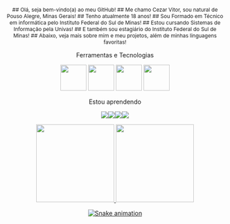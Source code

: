 <div style="text-align: center;">
<div style="font-size: 12px; margin-bottom: 10px;">
## Olá, seja bem-vindo(a) ao meu GitHub!
## Me chamo Cezar Vitor, sou natural de Pouso Alegre, Minas Gerais!
## Tenho atualmente 18 anos!
## Sou Formado em Técnico em informática pelo Instituto Federal do Sul de Minas!
## Estou cursando Sistemas de Informação pela Univas!
## E também sou estagiário do Instituto Federal do Sul de Minas!
## Abaixo, veja mais sobre mim e meu projetos, além de minhas linguagens favoritas!
</div>

 Ferramentas e Tecnologias

<div style="flex: 1;">
<img src="https://cdn.jsdelivr.net/gh/devicons/devicon@latest/icons/arduino/arduino-plain-wordmark.svg" height="60px" width="60px" />
<img src="https://cdn.jsdelivr.net/gh/devicons/devicon@latest/icons/canva/canva-original.svg" height="60px" width="60px" />
<img src="https://cdn.jsdelivr.net/gh/devicons/devicon@latest/icons/debian/debian-original-wordmark.svg" height="60px" width="60px" />
<img src="https://cdn.jsdelivr.net/gh/devicons/devicon@latest/icons/github/github-original.svg" height="60px" width="60px" />
</div>

 Estou aprendendo

<img src="https://cdn.jsdelivr.net/gh/devicons/devicon@latest/icons/c/c-original.svg" /><img src="https://cdn.jsdelivr.net/gh/devicons/devicon@latest/icons/cplusplus/cplusplus-original.svg" /><img src="https://cdn.jsdelivr.net/gh/devicons/devicon@latest/icons/css3/css3-original.svg" /><img src="https://cdn.jsdelivr.net/gh/devicons/devicon@latest/icons/html5/html5-original.svg" />

<div>
<a href="https://github.com/Kaiser137">
<img loading="lazy" height="180em" src="https://github-readme-stats.vercel.app/api/top-langs/?username=Kaiser137&layout=compact&langs_count=7&theme=dracula"/>
<img loading="lazy" height="180em" src="https://github-readme-stats.vercel.app/api?username=Kaiser137&show_icons=true&theme=dracula&include_all_commits=true&count_private=true"/>
</div>

![Snake animation](https://github.com/Kaiser137/Kaiser137/blob/output/github-contribution-grid-snake.svg)

</div>
